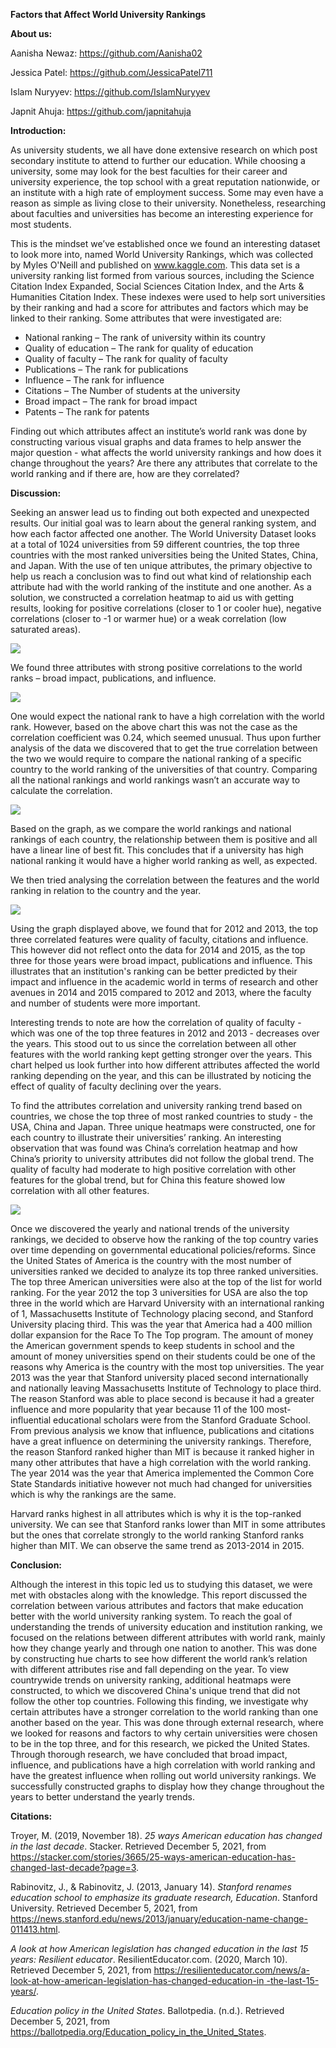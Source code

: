 ﻿**Factors that Affect World University Rankings**

**About us:**

Aanisha Newaz: <https://github.com/Aanisha02>

Jessica Patel: <https://github.com/JessicaPatel711>

Islam Nuryyev: <https://github.com/IslamNuryyev>

Japnit Ahuja: <https://github.com/japnitahuja>

**Introduction:**

As university students, we all have done extensive research on which post secondary institute to attend to further our education. While choosing a university, some may look for the best faculties for their career and university experience, the top school with a great reputation nationwide, or an institute with a high rate of employment success. Some may even have a reason as simple as living close to their university. Nonetheless, researching about faculties and universities has become an interesting experience for most students.

This is the mindset we’ve established once we found an interesting dataset to look more into, named World University Rankings, which was collected by Myles O'Neill and published on www.kaggle.com. This data set is a university ranking list formed from various sources, including the Science Citation Index Expanded, Social Sciences Citation Index, and the Arts & Humanities Citation Index. These indexes were used to help sort universities by their ranking and had a score for attributes and factors which may be linked to their ranking. Some attributes that were investigated are:

- National ranking – The rank of university within its country
- Quality of education – The rank for quality of education
- Quality of faculty – The rank for quality of faculty
- Publications – The rank for publications
- Influence – The rank for influence
- Citations – The Number of students at the university
- Broad impact – The rank for broad impact
- Patents – The rank for patents

Finding out which attributes affect an institute’s world rank was done by constructing various visual graphs and data frames to help answer the major question - what affects the world university rankings and how does it change throughout the years? Are there any attributes that correlate to the world ranking and if there are, how are they correlated?

**Discussion:**

Seeking an answer lead us to finding out both expected and unexpected results. Our initial goal was to learn about the general ranking system, and how each factor affected one another. The World University Dataset looks at a total of 1024 universities from 59 different countries, the top three countries with the most ranked universities being the United States, China, and Japan. With the use of ten unique attributes, the primary objective to help us reach a conclusion was to find out what kind of relationship each attribute had with the world ranking of the institute and one another. As a solution, we constructed a correlation heatmap to aid us with getting results, looking for positive correlations (closer to 1 or cooler hue), negative correlations (closer to -1 or warmer hue) or a weak correlation (low saturated areas).

![](Aspose.Words.d3219a4b-c09e-42a7-ac76-5be8fe6070f9.001.jpeg)

We found three attributes with strong positive correlations to the world ranks – broad impact, publications, and influence.

![](Aspose.Words.d3219a4b-c09e-42a7-ac76-5be8fe6070f9.002.jpeg)

One would expect the national rank to have a high correlation with the world rank. However, based on the above chart this was not the case as the correlation coefficient was 0.24, which seemed unusual.  Thus upon further analysis of the data we discovered that to get the true correlation between the two we would require to compare the national ranking of a specific country to the world ranking of the universities of that country. Comparing all the national rankings and world rankings wasn’t an accurate way to calculate the correlation.

![](Aspose.Words.d3219a4b-c09e-42a7-ac76-5be8fe6070f9.003.jpeg)

Based on the graph, as we compare the world rankings and national rankings of each country, the relationship between them is positive and all have a linear line of best fit. This concludes that if a university has high national ranking it would have a higher world ranking as well, as expected.

We then tried analysing the correlation between the features and the world ranking in relation to the country and the year.

![](Aspose.Words.d3219a4b-c09e-42a7-ac76-5be8fe6070f9.004.jpeg)

Using the graph displayed above, we found that for 2012 and 2013, the top three correlated features were quality of faculty, citations and influence. This however did not reflect onto the data for 2014 and 2015, as the top three for those years were broad impact, publications and influence. This illustrates that an institution's ranking can be better predicted by their impact and influence in the academic world in terms of research and other avenues in 2014 and 2015 compared to 2012 and 2013, where the faculty and number of students were more important.

Interesting trends to note are how the correlation of quality of faculty - which was one of the top three features in 2012 and 2013 - decreases over the years. This stood out to us since the correlation between all other features with the world ranking kept getting stronger over the years. This chart helped us look further into how different attributes affected the world ranking depending on the year, and this can be illustrated by noticing the effect of quality of faculty declining over the years.

To find the attributes correlation and university ranking trend based on countries, we chose the top three of most ranked countries to study - the USA, China and Japan. Three unique heatmaps were constructed, one for each country to illustrate their universities’ ranking. An interesting observation that was found was China’s correlation heatmap and how China’s priority to university attributes did not follow the global trend. The quality of faculty had moderate to high positive correlation with other features for the global trend, but for China this feature showed low correlation with all other features.

![](Aspose.Words.d3219a4b-c09e-42a7-ac76-5be8fe6070f9.005.jpeg)

Once we discovered the yearly and national trends of the university rankings, we decided to observe how the ranking of the top country varies over time depending on governmental educational policies/reforms. Since the United States of America is the country with the most number of universities ranked we decided to analyze its top three ranked universities. The top three American universities were also at the top of the list for world ranking.  For the year 2012 the top 3 universities for USA are also the top three in the world which are Harvard University with an international ranking of 1, Massachusetts Institute of Technology placing second, and Stanford University placing third.  This was the year that America had a 400 million dollar expansion for the Race To The Top program. The amount of money the American government spends to keep students in school and the amount of money universities spend on their students could be one of the reasons why America is the country with the most top universities.  The year 2013 was the year that Stanford university placed second internationally and nationally leaving Massachusetts Institute of Technology to place third. The reason Stanford was able to place second is because it had a greater influence and more popularity that year because 11 of the 100 most-influential educational scholars were from the Stanford Graduate School. From previous analysis we know that influence, publications and citations have a great influence on determining the university rankings. Therefore, the reason Stanford ranked higher than MIT is because it ranked higher in many other attributes that have a high correlation with the world ranking. The year 2014 was the year that America implemented the Common Core State Standards initiative however not much had changed for universities which is why the rankings are the same.

Harvard ranks highest in all attributes which is why it is the top-ranked university. We can see that Stanford ranks lower than MIT in some attributes but the ones that correlate strongly to the world ranking Stanford ranks higher than MIT. We can observe the same trend as 2013-2014 in 2015.

**Conclusion:**

Although the interest in this topic led us to studying this dataset, we were met with obstacles along with the knowledge. This report discussed the correlation between various attributes and factors that make education better with the world university ranking system. To reach the goal of understanding the trends of university education and institution ranking, we focused on the relations between different attributes with world rank, mainly how they change yearly and through one nation to another. This was done by constructing hue charts to see how different the world rank’s relation with different attributes rise and fall depending on the year. To view countrywide trends on university ranking, additional heatmaps were constructed, to which we discovered China's unique trend that did not follow the other top countries. Following this finding, we investigate why certain attributes have a stronger correlation to the world ranking than one another based on the year. This was done through external research, where we looked for reasons and factors to why certain universities were chosen to be in the top three, and for this research, we picked the United States. Through thorough research, we have concluded that broad impact, influence, and publications have a high correlation with world ranking and have the  greatest influence when rolling out world university rankings. We successfully constructed graphs to display how they change throughout the years to better understand the yearly trends.

**Citations:**

Troyer, M. (2019, November 18). *25 ways American education has changed in the last decade*. Stacker. Retrieved December 5, 2021, from <https://stacker.com/stories/3665/25-ways-american-education-has-changed-last-decade?page=3>.

Rabinovitz, J., & Rabinovitz, J. (2013, January 14). *Stanford renames education school to emphasize its graduate research, Education*. Stanford University. Retrieved December 5, 2021, from <https://news.stanford.edu/news/2013/january/education-name-change-011413.html>.

*A look at how American legislation has changed education in the last 15 years: Resilient educator*. ResilientEducator.com. (2020, March 10). Retrieved December 5, 2021, from [https://resilienteducator.com/news/a-look-at-how-american-legislation-has-changed-education-in -the-last-15-years/](https://resilienteducator.com/news/a-look-at-how-american-legislation-has-changed-education-in-the-last-15-years/).

*Education policy in the United States*. Ballotpedia. (n.d.). Retrieved December 5, 2021, from <https://ballotpedia.org/Education_policy_in_the_United_States>.
